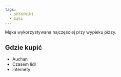 ```yaml
---
tags:
  - składniki
  - mąka
---
```

Mąka wykorzystywana najczęściej przy wypieku pizzy.

## Gdzie kupić
 - Auchan
 - Czasem lidl
 - internety
